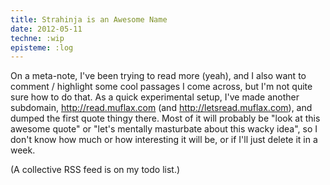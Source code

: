 ```yaml
---
title: Strahinja is an Awesome Name
date: 2012-05-11
techne: :wip
episteme: :log
---
```


On a meta-note, I've been trying to read more (yeah), and I also want to comment / highlight some cool passages I come across, but I'm not quite sure how to do that. As a quick experimental setup, I've made another subdomain, <http://read.muflax.com> (and <http://letsread.muflax.com>), and dumped the first quote thingy there. Most of it will probably be "look at this awesome quote" or "let's mentally masturbate about this wacky idea", so I don't know how much or how interesting it will be, or if I'll just delete it in a week.

(A collective RSS feed is on my todo list.)
